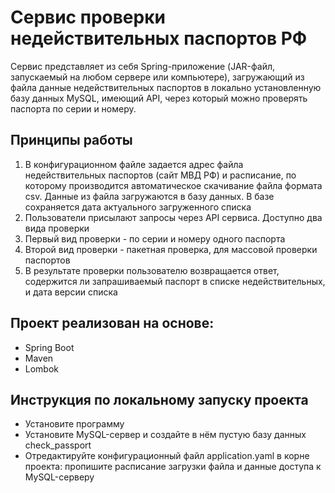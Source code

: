 <!-- ABOUT THE PROJECT -->
# Сервис проверки недействительных паспортов РФ

Сервис представляет из себя Spring-приложение (JAR-файл, запускаемый на любом сервере или компьютере), 
загружающий из файла данные недействительных паспортов в локально установленную базу данных MySQL, имеющий API, через который можно проверять
паспорта по серии и номеру.

## Принципы работы

1) В конфигурационном файле задается адрес файла недействительных паспортов (сайт МВД РФ) и расписание, по которому
   производится автоматическое скачивание файла формата csv. Данные из файла загружаются в базу данных.
   В базе сохраняется дата актуального загруженного списка
3) Пользователи присылают запросы через API сервиса. Доступно два вида проверки
4) Первый вид проверки - по серии и номеру одного паспорта
5) Второй вид проверки - пакетная проверка, для массовой проверки паспортов
6) В результате проверки пользователю возвращается ответ, содержится ли запрашиваемый паспорт в списке недействительных,
   и дата версии списка

## Проект реализован на основе:
* Spring Boot
* Maven
* Lombok

## Инструкция по локальному запуску проекта
* Установите программу
* Установите MySQL-сервер и создайте в нём пустую базу данных check_passport
* Отредактируйте конфигурационный файл application.yaml в корне проекта: пропишите расписание загрузки файла и данные доступа к MySQL-серверу
